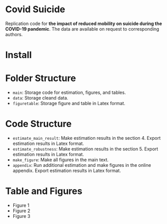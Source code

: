 # Covid Suicide
Replication code for **the impact of reduced mobility on suicide during the COVID-19 pandemic**. The data are available on request to corresponding authors.

# Install

# Folder Structure
- ```main```: Storage code for estimation, figures, and tables.
- ```data```: Storage cleand data.
- ```figuretable```: Storage figure and table in Latex format.

# Code Structure
- ```estimate_main_result```: Make estimation results in the section 4. Export estimation results in Latex format.
- ```estimate_robustness```: Make estimation results in the section 5. Export estimation results in Latex format.
- ```make_figure```: Make all figures in the main text.
- ```appendix```: Run additional estimation and make figures in the online appendix. Export estimation results in Latex format.

# Table and Figures
- Figure 1 
- Figure 2
- Figure 3 
